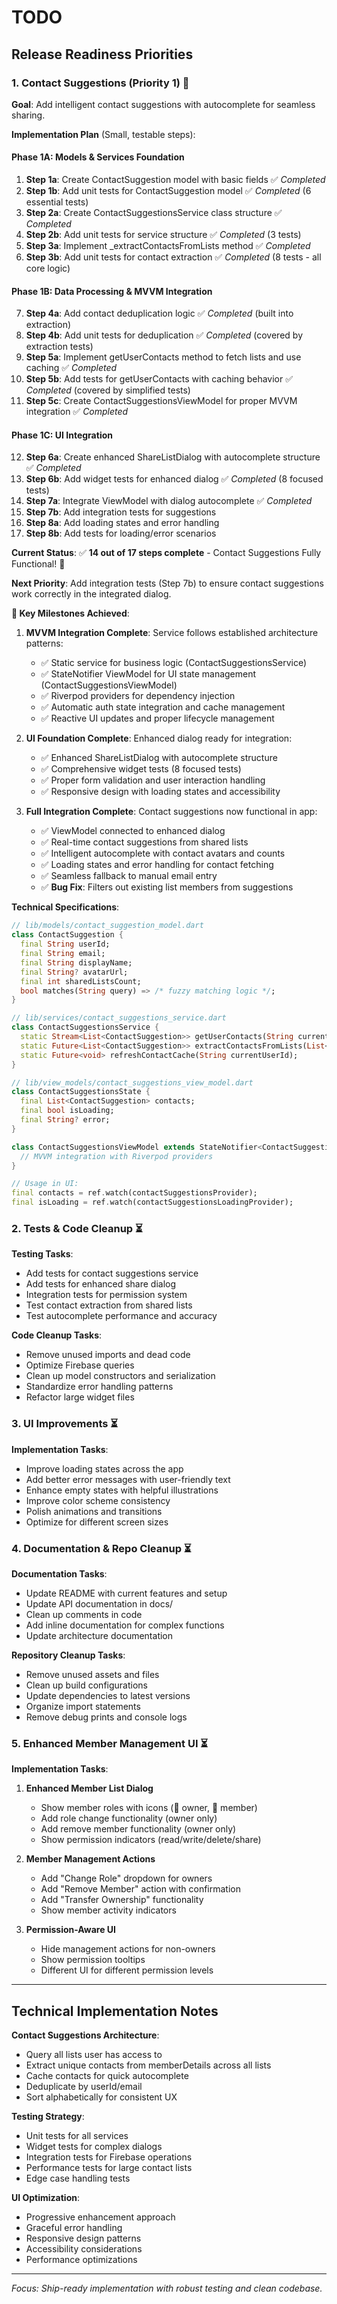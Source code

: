 # TODO

## Release Readiness Priorities

### 1. Contact Suggestions (Priority 1) 🔄

**Goal**: Add intelligent contact suggestions with autocomplete for seamless sharing.

**Implementation Plan** (Small, testable steps):

#### **Phase 1A: Models & Services Foundation**
1. **Step 1a**: Create ContactSuggestion model with basic fields ✅ *Completed*
2. **Step 1b**: Add unit tests for ContactSuggestion model ✅ *Completed* (6 essential tests)
3. **Step 2a**: Create ContactSuggestionsService class structure ✅ *Completed*
4. **Step 2b**: Add unit tests for service structure ✅ *Completed* (3 tests)
5. **Step 3a**: Implement _extractContactsFromLists method ✅ *Completed*
6. **Step 3b**: Add unit tests for contact extraction ✅ *Completed* (8 tests - all core logic)

#### **Phase 1B: Data Processing & MVVM Integration**
7. **Step 4a**: Add contact deduplication logic ✅ *Completed* (built into extraction)
8. **Step 4b**: Add unit tests for deduplication ✅ *Completed* (covered by extraction tests)
9. **Step 5a**: Implement getUserContacts method to fetch lists and use caching ✅ *Completed*
10. **Step 5b**: Add tests for getUserContacts with caching behavior ✅ *Completed* (covered by simplified tests)
11. **Step 5c**: Create ContactSuggestionsViewModel for proper MVVM integration ✅ *Completed*

#### **Phase 1C: UI Integration**
12. **Step 6a**: Create enhanced ShareListDialog with autocomplete structure ✅ *Completed*
13. **Step 6b**: Add widget tests for enhanced dialog ✅ *Completed* (8 focused tests)
14. **Step 7a**: Integrate ViewModel with dialog autocomplete ✅ *Completed*
15. **Step 7b**: Add integration tests for suggestions
16. **Step 8a**: Add loading states and error handling
17. **Step 8b**: Add tests for loading/error scenarios

**Current Status**: ✅ **14 out of 17 steps complete** - Contact Suggestions Fully Functional! 🎉

**Next Priority**: Add integration tests (Step 7b) to ensure contact suggestions work correctly in the integrated dialog.

**🎯 Key Milestones Achieved**: 
1. **MVVM Integration Complete**: Service follows established architecture patterns:
   - ✅ Static service for business logic (ContactSuggestionsService)
   - ✅ StateNotifier ViewModel for UI state management (ContactSuggestionsViewModel) 
   - ✅ Riverpod providers for dependency injection
   - ✅ Automatic auth state integration and cache management
   - ✅ Reactive UI updates and proper lifecycle management

2. **UI Foundation Complete**: Enhanced dialog ready for integration:
   - ✅ Enhanced ShareListDialog with autocomplete structure
   - ✅ Comprehensive widget tests (8 focused tests)
   - ✅ Proper form validation and user interaction handling
   - ✅ Responsive design with loading states and accessibility

3. **Full Integration Complete**: Contact suggestions now functional in app:
   - ✅ ViewModel connected to enhanced dialog
   - ✅ Real-time contact suggestions from shared lists
   - ✅ Intelligent autocomplete with contact avatars and counts
   - ✅ Loading states and error handling for contact fetching
   - ✅ Seamless fallback to manual email entry
   - ✅ **Bug Fix**: Filters out existing list members from suggestions

**Technical Specifications**:
```dart
// lib/models/contact_suggestion_model.dart
class ContactSuggestion {
  final String userId;
  final String email;
  final String displayName; 
  final String? avatarUrl;
  final int sharedListsCount;
  bool matches(String query) => /* fuzzy matching logic */;
}

// lib/services/contact_suggestions_service.dart  
class ContactSuggestionsService {
  static Stream<List<ContactSuggestion>> getUserContacts(String currentUserId);
  static Future<List<ContactSuggestion>> extractContactsFromLists(List<ShoppingList> lists, String currentUserId);
  static Future<void> refreshContactCache(String currentUserId);
}

// lib/view_models/contact_suggestions_view_model.dart
class ContactSuggestionsState {
  final List<ContactSuggestion> contacts;
  final bool isLoading;
  final String? error;
}

class ContactSuggestionsViewModel extends StateNotifier<ContactSuggestionsState> {
  // MVVM integration with Riverpod providers
}

// Usage in UI:
final contacts = ref.watch(contactSuggestionsProvider);
final isLoading = ref.watch(contactSuggestionsLoadingProvider);
```

### 2. Tests & Code Cleanup ⏳

**Testing Tasks**:
- Add tests for contact suggestions service
- Add tests for enhanced share dialog
- Integration tests for permission system
- Test contact extraction from shared lists
- Test autocomplete performance and accuracy

**Code Cleanup Tasks**:
- Remove unused imports and dead code
- Optimize Firebase queries
- Clean up model constructors and serialization
- Standardize error handling patterns
- Refactor large widget files

### 3. UI Improvements ⏳

**Implementation Tasks**:
- Improve loading states across the app
- Add better error messages with user-friendly text
- Enhance empty states with helpful illustrations
- Improve color scheme consistency
- Polish animations and transitions
- Optimize for different screen sizes

### 4. Documentation & Repo Cleanup ⏳

**Documentation Tasks**:
- Update README with current features and setup
- Update API documentation in docs/
- Clean up comments in code
- Add inline documentation for complex functions
- Update architecture documentation

**Repository Cleanup Tasks**:
- Remove unused assets and files
- Clean up build configurations
- Update dependencies to latest versions
- Organize import statements
- Remove debug prints and console logs

### 5. Enhanced Member Management UI ⏳

**Implementation Tasks**:

1. **Enhanced Member List Dialog**
   - Show member roles with icons (👑 owner, 👤 member)
   - Add role change functionality (owner only)
   - Add remove member functionality (owner only)
   - Show permission indicators (read/write/delete/share)

2. **Member Management Actions**
   - Add "Change Role" dropdown for owners
   - Add "Remove Member" action with confirmation
   - Add "Transfer Ownership" functionality
   - Show member activity indicators

3. **Permission-Aware UI**
   - Hide management actions for non-owners
   - Show permission tooltips
   - Different UI for different permission levels

---

## Technical Implementation Notes

**Contact Suggestions Architecture**:
- Query all lists user has access to
- Extract unique contacts from memberDetails across all lists
- Cache contacts for quick autocomplete
- Deduplicate by userId/email
- Sort alphabetically for consistent UX

**Testing Strategy**:
- Unit tests for all services
- Widget tests for complex dialogs
- Integration tests for Firebase operations
- Performance tests for large contact lists
- Edge case handling tests

**UI Optimization**:
- Progressive enhancement approach
- Graceful error handling
- Responsive design patterns
- Accessibility considerations
- Performance optimizations

---

*Focus: Ship-ready implementation with robust testing and clean codebase.*